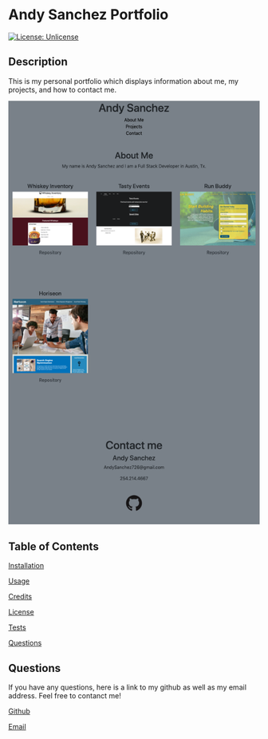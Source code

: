 
# Andy Sanchez Portfolio
[![License: Unlicense](https://img.shields.io/badge/license-Unlicense-blue.svg)](http://unlicense.org/)
## Description
This is my personal portfolio which displays information about me, my projects, and how to contact me.

![screenshot](./src/assets/portfolio-screenshot.png)
## Table of Contents
[Installation](#installation)

[Usage](#usage)

[Credits](#credits)

[License](#license)

[Tests](#tests)

[Questions](#questions)



## Questions
If you have any questions, here is a link to my github as well as my email address. Feel free to contanct me!

[Github](github.com/andysanchez726 "My Github")

[Email](andysanchez726@gmail.com "My Email")
  